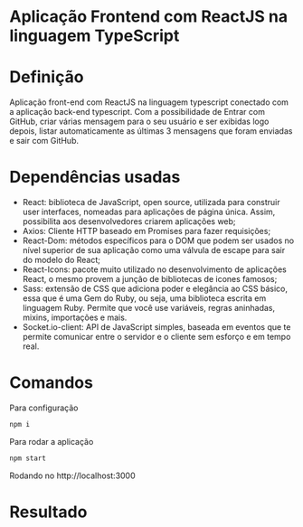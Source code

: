 # Aplicação Frontend com ReactJS na linguagem TypeScript

# Definição

Aplicação front-end com ReactJS na linguagem typescript conectado com a aplicação back-end typescript. Com a possibilidade de Entrar com GitHub, criar várias mensagem para o seu usuário e ser exibidas logo depois, listar automaticamente as últimas 3 mensagens que foram enviadas e sair com GitHub.

# Dependências usadas

- React: biblioteca de JavaScript, open source, utilizada para construir user interfaces, nomeadas para aplicações de página única. Assim, possibilita aos desenvolvedores criarem aplicações web;
- Axios: Cliente HTTP baseado em Promises para fazer requisições;
- React-Dom: métodos específicos para o DOM que podem ser usados no nível superior de sua aplicação como uma válvula de escape para sair do modelo do React;
- React-Icons: pacote muito utilizado no desenvolvimento de aplicações React, o mesmo provem a junção de bibliotecas de icones famosos;
- Sass: extensão de CSS que adiciona poder e elegância ao CSS básico, essa que é uma Gem do Ruby, ou seja, uma biblioteca escrita em linguagem Ruby. Permite que você use variáveis, regras aninhadas, mixins, importações e mais.
- Socket.io-client: API de JavaScript simples, baseada em eventos que te permite comunicar entre o servidor e o cliente sem esforço e em tempo real.

# Comandos

Para configuração

```bash
npm i
```

Para rodar a aplicação

```bash
npm start
```

Rodando no http://localhost:3000

# Resultado

